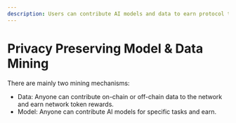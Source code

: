 ```yaml
---
description: Users can contribute AI models and data to earn protocol tokens.
---
```


# Privacy Preserving Model & Data Mining

There are mainly two mining mechanisms:

* Data: Anyone can contribute on-chain or off-chain data to the network and earn network token rewards.
* Model: Anyone can contribute AI models for specific tasks and earn.
